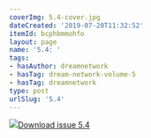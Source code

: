 ```yaml
---
coverImg: 5.4-cover.jpg
dateCreated: '2019-07-20T11:32:52'
itemId: bcphbmmohfo
layout: page
name: '5.4: '
tags:
- hasAuthor: dreamnetwork
- hasTag: dream-network-volume-5
- hasTag: dreamnetwork
type: post
urlSlug: '5.4'
---
```

<img class="card-journal-img" src="../images/5.4-rect.jpg"/><a href="../files/pdfs/Volume_5/5.4-Dream-Network-Bulletin_Volume-5-Number-4.pdf" download="">Download issue 5.4</a>